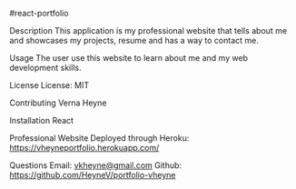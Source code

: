 #react-portfolio

Description
This application is my professional website that tells about me and showcases my projects, resume and has a way to contact me.

Usage
The user use this website to learn about me and my web development skills.

License
License: MIT

Contributing
Verna Heyne

Installation
React

Professional Website Deployed through Heroku:
https://vheyneportfolio.herokuapp.com/

Questions
Email: vkheyne@gmail.com Github: https://github.com/HeyneV/portfolio-vheyne


